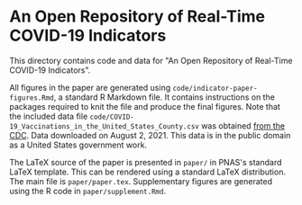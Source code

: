 # An Open Repository of Real-Time COVID-19 Indicators

This directory contains code and data for "An Open Repository of Real-Time
COVID-19 Indicators".

All figures in the paper are generated using `code/indicator-paper-figures.Rmd`,
a standard R Markdown file. It contains instructions on the packages required to
knit the file and produce the final figures. Note that the included data file
`code/COVID-19_Vaccinations_in_the_United_States_County.csv` was obtained [from
the
CDC](https://data.cdc.gov/Vaccinations/COVID-19-Vaccinations-in-the-United-States-County/8xkx-amqh).
Data downloaded on August 2, 2021. This data is in the public domain as a United
States government work.

The LaTeX source of the paper is presented in `paper/` in PNAS's standard LaTeX
template. This can be rendered using a standard LaTeX distribution. The main
file is `paper/paper.tex`. Supplementary figures are generated using the R code
in `paper/supplement.Rmd`.
